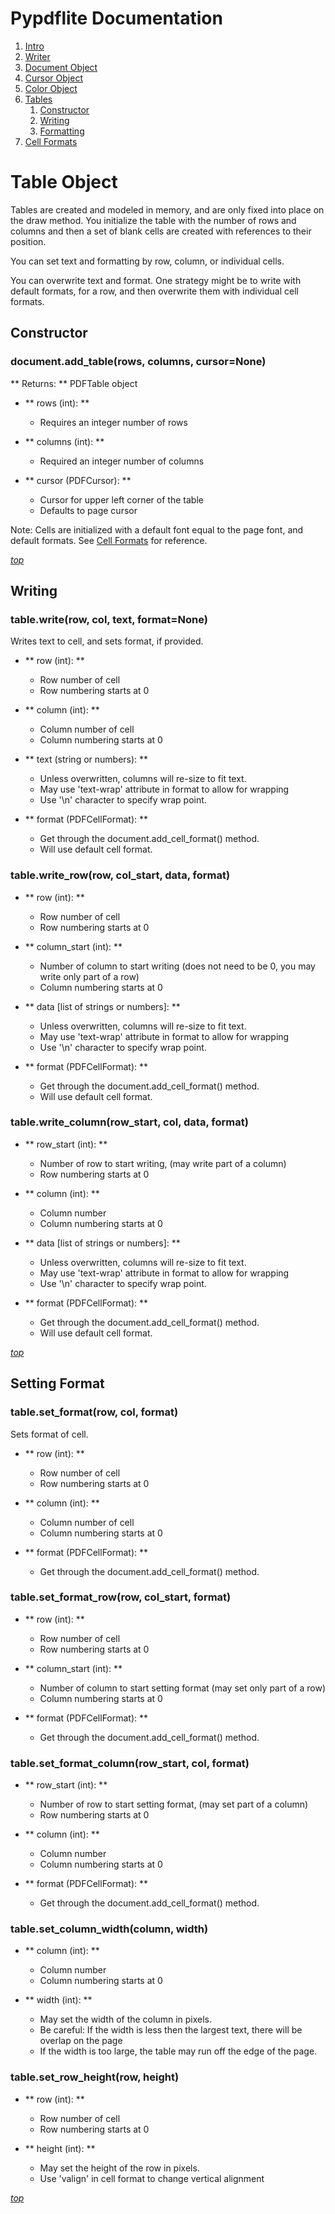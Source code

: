 # <a name="top"></a>Pypdflite Documentation

1. [Intro](index.html)
1. [Writer](writer.html)
2. [Document Object](document.html)
3. [Cursor Object](cursor.html)
4. [Color Object](color.html)
5. [Tables](#table)
    1. [Constructor](#construct)
    2. [Writing](#writing)
    3. [Formatting](#format)
6. [Cell Formats](cellformat.html)


# <a name="table"></a>Table Object

Tables are created and modeled in memory, and are only fixed into place
on the draw method. You initialize the table with the number of rows and columns
and then a set of blank cells are created with references to their position.

You can set text and formatting by row, column, or individual cells.

You can overwrite text and format. One strategy might be to write with default formats, 
for a row, and then overwrite them with individual cell formats.

## <a name="construct"></a>Constructor

### document.add_table(rows, columns, cursor=None)

** Returns: ** PDFTable object

* ** rows (int): **
    * Requires an integer number of rows

* ** columns (int): **
    * Required an integer number of columns

* ** cursor (PDFCursor): **
    * Cursor for upper left corner of the table
    * Defaults to page cursor

Note: Cells are initialized with a default font equal to the page font, and default
formats. See [Cell Formats](cellformat.html) for reference.

*[top](#top)*

## <a name="writing"></a>Writing

### table.write(row, col, text, format=None)

Writes text to cell, and sets format, if provided.

* ** row (int): **
    * Row number of cell
    * Row numbering starts at 0

* ** column (int): **
    * Column number of cell
    * Column numbering starts at 0

* ** text (string or numbers): **
    * Unless overwritten, columns will re-size to fit text.
    * May use 'text-wrap' attribute in format to allow for wrapping
    * Use '\n' character to specify wrap point.

* ** format (PDFCellFormat): **
    * Get through the document.add_cell_format() method.
    * Will use default cell format.

### table.write_row(row, col_start, data, format)

* ** row (int): **
    * Row number of cell
    * Row numbering starts at 0

* ** column_start (int): **
    * Number of column to start writing (does not need to be 0, you may write only part of a row)
    * Column numbering starts at 0

* ** data [list of strings or numbers]: **
    * Unless overwritten, columns will re-size to fit text.
    * May use 'text-wrap' attribute in format to allow for wrapping
    * Use '\n' character to specify wrap point.

* ** format (PDFCellFormat): **
    * Get through the document.add_cell_format() method.
    * Will use default cell format.

### table.write_column(row_start, col, data, format)

* ** row_start (int): **
    * Number of row to start writing, (may write part of a column)
    * Row numbering starts at 0

* ** column (int): **
    * Column number
    * Column numbering starts at 0

* ** data [list of strings or numbers]: **
    * Unless overwritten, columns will re-size to fit text.
    * May use 'text-wrap' attribute in format to allow for wrapping
    * Use '\n' character to specify wrap point.

* ** format (PDFCellFormat): **
    * Get through the document.add_cell_format() method.
    * Will use default cell format.

*[top](#top)*

## <a name="format"></a>Setting Format

### table.set_format(row, col, format)

Sets format of cell.

* ** row (int): **
    * Row number of cell
    * Row numbering starts at 0

* ** column (int): **
    * Column number of cell
    * Column numbering starts at 0

* ** format (PDFCellFormat): **
    * Get through the document.add_cell_format() method.


### table.set_format_row(row, col_start, format)

* ** row (int): **
    * Row number of cell
    * Row numbering starts at 0

* ** column_start (int): **
    * Number of column to start setting format (may set only part of a row)
    * Column numbering starts at 0

* ** format (PDFCellFormat): **
    * Get through the document.add_cell_format() method.


### table.set_format_column(row_start, col, format)

* ** row_start (int): **
    * Number of row to start setting format, (may set part of a column)
    * Row numbering starts at 0

* ** column (int): **
    * Column number
    * Column numbering starts at 0

* ** format (PDFCellFormat): **
    * Get through the document.add_cell_format() method.

### table.set_column_width(column, width)

* ** column (int): **
    * Column number
    * Column numbering starts at 0

* ** width (int): **
    * May set the width of the column in pixels. 
    * Be careful: If the width is less then the largest text, there will be overlap on the page
    * If the width is too large, the table may run off the edge of the page.

### table.set_row_height(row, height)

* ** row (int): **
    * Row number of cell
    * Row numbering starts at 0

* ** height (int): **
    * May set the height of the row in pixels.
    * Use 'valign' in cell format to change vertical alignment

*[top](#top)*
